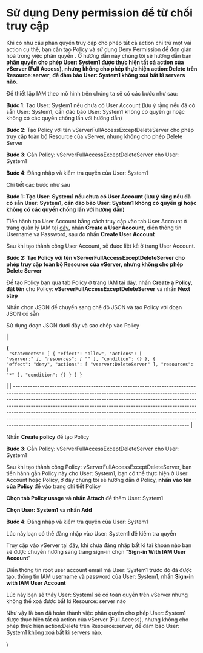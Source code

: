 # Sử dụng Deny permission để từ chối truy cập

Khi có nhu cầu phân quyền truy cập cho phép tất cả action chỉ trừ một vài action cụ thể, bạn cần tạo Policy và sử dụng Deny Permission để đơn giản hoá trong việc phân quyền . Ở hướng dẫn này chúng tôi sẽ hướng dẫn bạn **phân quyền cho phép User: System1 được thực hiện tất cả action của vServer (Full Access), nhưng không cho phép thực hiện action:Delete trên Resource:server**, **để đảm bảo User: System1 không xoá bất kì servers nào**.&#x20;

Để thiết lập IAM theo mô hình trên chúng ta sẽ có các bước như sau:

**Bước 1**: Tạo User: System1 nếu chưa có User Account (lưu ý rằng nếu đã có sẵn User: System1, cần đảo bảo User: System1 không có quyền gì hoặc không có các quyền chồng lấn với hướng dẫn)

**Bước 2**: Tạo Policy với tên vServerFullAccessExceptDeleteServer cho phép truy cập toàn bộ Resource của vServer, nhưng không cho phép Delete Server&#x20;

**Bước 3**: Gắn Policy: vServerFullAccessExceptDeleteServer cho User: System1

**Bước 4**: Đăng nhập và kiểm tra quyền của User: System1

Chi tiết các bước như sau

**Bước 1: Tạo User: System1 nếu chưa có User Account (lưu ý rằng nếu đã có sẵn User: System1, cần đảo bảo User: System1 không có quyền gì hoặc không có các quyền chồng lấn với hướng dẫn)**

Tiến hành tạo User Account bằng cách truy cập vào tab User Account ở trang quản lý IAM tại [đây](https://hcm-3.console.vngcloud.vn/iam/user-accounts), nhấn **Create a User Account,** điền thông tin Username và Password, sau đó nhấn **Create User Account**&#x20;

Sau khi tạo thành công User Account, sẽ được liệt kê ở trang User Account.

**Bước 2: Tạo Policy với tên vServerFullAccessExceptDeleteServer cho phép truy cập toàn bộ Resource của vServer, nhưng không cho phép Delete Server**&#x20;

Để tạo Policy bạn qua tab Policy ở trang IAM tại [đây](https://hcm-3.console.vngcloud.vn/iam/policies), nhấn **Create a Policy**, **đặt tên** cho Policy: **vServerFullAccessExceptDeleteServer** và nhấn **Next step**

Nhấn chọn JSON để chuyển sang chế độ JSON và tạo Policy với đoạn JSON có sẵn

Sử dụng đoạn JSON dưới đây và sao chép vào Policy

| <pre class="language-json"><code class="lang-json"><strong>{
</strong>    "statements": [
        {
            "effect": "allow",
            "actions": [
                "vserver:*"
            ],
            "resources": [
                "*"
            ],
            "condition": {}
        },
        {
            "effect": "deny",
            "actions": [
                "vserver:DeleteServer"
            ],
            "resources": [
                "*"
            ],
            "condition": {}
        }
    ]
}
</code></pre> |
| ------------------------------------------------------------------------------------------------------------------------------------------------------------------------------------------------------------------------------------------------------------------------------------------------------------------------------------------------------------------------------------------------------------------------------------------------------------------------------------------------------------------------------------------------------------ |

Nhấn **Create policy** để tạo Policy

**Bước 3**: Gắn Policy: vServerFullAccessExceptDeleteServer cho User: System1

Sau khi tạo thành công Policy: vServerFullAccessExceptDeleteServer, bạn tiến hành gắn Policy này cho User: System1, bạn có thể thực hiện ở User Account hoặc Policy, ở đây chúng tôi sẽ hướng dẫn ở Policy, **nhấn vào tên của Policy** để vào trang chi tiết Policy

**Chọn tab Policy usage** và **nhấn Attach** để thêm User: System1

**Chọn User: System1** và **nhấn Add**

**Bước 4**: Đăng nhập và kiểm tra quyền của User: System1

Lúc này bạn có thể đăng nhập vào User: System1 để kiểm tra quyền

Truy cập vào vServer tại [đây](https://hcm-3.console.vngcloud.vn/vserver/v-server/cloud-server), khi chưa đăng nhập bất kì tài khoản nào bạn sẽ được chuyển hướng sang trang sign-in chọn "**Sign-in With IAM User Account**"

Điền thông tin root user account email mà User: System1 trước đó đã được tạo, thông tin IAM username và password của User: System1, nhấn **Sign-in with IAM User Account**

Lúc này bạn sẽ thấy User: System1 sẽ có toàn quyền trên vServer nhưng không thể xoá được bất kì Resource: server nào



Như vậy là bạn đã hoàn thành việc phân quyền cho phép User: System1 được thực hiện tất cả action của vServer (Full Access), nhưng không cho phép thực hiện action:Delete trên Resource:server, để đảm bảo User: System1 không xoá bất kì servers nào.

\
